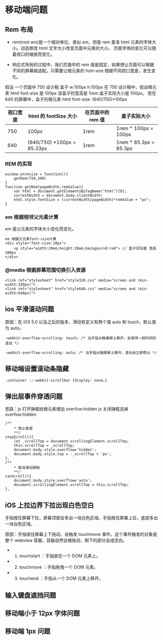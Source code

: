 # 移动端问题

## Rem 布局

- rem(root em)是一个相对单位，类似 em，但是 rem 基准 html 元素的字体大小。动态修改 html 文字大小改变页面中元素的大小。
  页面字体的变化可以随着视口的缩放而变化。

- 响应式布局的过程中，我们页面中的 rem 值是固定，如果想让页面可以根据不同的屏幕做适配。只需要让根元素的 font-size 根据不同视口宽度，发生变化。

假设 一个页面中 750 设计稿 盒子 w:100px h:100px
在 750 设计稿中，假设根元素 html font-size 是 100px 该盒子的宽高是 1rem.盒子实际大小是 100px。
若在 640 的屏幕中，盒子的根元素 html font-size: (640/750)\*100px

| 视口宽度 | html 的 fontSize 大小       | 在页面中的 rem 值 | 盒子实际大小            |
| -------- | --------------------------- | ----------------- | ----------------------- |
| 750      | 100px                       | 1rem              | 1rem \* 100px = 100px   |
| 640      | (640/750) \*100px = 85.33px | 1rem              | 1rem \* 85.3px = 85.3px |

### REM 的实现

```
window.onresize = function(){
    getRem(750,100)
}
function getRem(pageWidth,remValue){
    var html = document.getElementsByTagName("html")[0];
    currentWidth = document.body.clientWidth;
    html.style.fontSize = (currentWidth/pageWidth)*remValue + "px";
}
```

### em 根据相邻父元素计算

em 是父元素的字体大小变化而变化。

```
em 根据父元素font-size计算
<div style="font-size:10px">
    <p style="width:20em;height:20em;backgournd:red"> // 盒子实际是 宽高 200px
</div>

```

### @media 根据屏幕范围切换引入资源

```
<link ref="stylesheet" href="style320.css" media="screen and (min-width:320px)">
<link ref="stylesheet" href="style640.css" media="screen and (min-width:640px)">
```

## ios 平滑滚动问题

原因：在 iOS 5.0 以及之后的版本，滑动有定义有两个值 auto 和 touch，默认值为 auto。

```
-webkit-overflow-scrolling: touch; /* 当手指从触摸屏上移开，会保持一段时间的滚动 */

-webkit-overflow-scrolling: auto; /* 当手指从触摸屏上移开，滚动会立即停止 */
```

## 移动端设置滚动条隐藏

```
.container ::-webkit-scrollbar {display: none;}

```

## 弹出层事件穿透问题

思路：js 打开弹框给根元素增加 overfow:hidden
js 关闭弹框去掉 overfow:hidden

```
/**
    * 禁止穿透
    **/
stopScroll(){
    let _scrollTop = document.scrollingElement.scrollTop;
    this.scrollTop = _scrollTop;
    document.body.style.overflow='hidden';
    document.body.style.top = -_scrollTop + 'px';
},
/**
    * 取消滑动限制
    **/
canScroll(){
    document.body.style.overflow='auto';
    document.scrollingElement.scrollTop = this.scrollTop;
},
```

## iOS 上拉边界下拉出现白色空白

手指按住屏幕下拉，屏幕顶部会多出一块白色区域。手指按住屏幕上拉，底部多出一块白色区域。

原因：手指按住屏幕上下拖动，会触发 touchmove 事件。这个事件触发的对象是整个 webview 容器，容器自然会被拖动，剩下的部分会成空白。

- 1. touchstart ：手指放在一个 DOM 元素上。
- 2. touchmove ：手指拖曳一个 DOM 元素。
- 3. touchend ：手指从一个 DOM 元素上移开。

## 输入键盘遮挡问题

## 移动端小于 12px 字体问题

## 移动端 1px 问题
